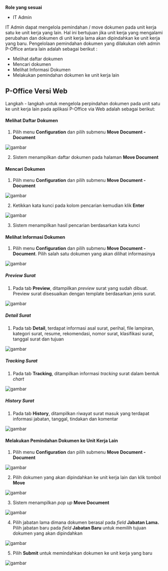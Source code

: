 **Role yang sesuai**

- IT Admin

IT Admin dapat mengelola pemindahan / move dokumen pada unit kerja satu ke unit kerja yang lain. Hal ini bertujuan jika unit kerja yang mengalami perubahan dan dokumen di unit kerja lama akan dipindahkan ke unit kerja yang baru. Pengelolaan pemindahan  dokumen yang dilakukan oleh admin P-Office antara lain adalah sebagai berikut :

- Melihat daftar dokumen
- Mencari dokumen
- Melihat Informasi Dokumen
- Melakukan pemindahan dokumen ke unit kerja lain

## **P-Office Versi Web**

Langkah - langkah untuk mengelola perpindahan dokumen pada unit satu ke unit kerja lain pada aplikasi P-Office via Web adalah sebagai berikut:

#### **Melihat Daftar Dokumen**

1.    Pilih menu **Configuration** dan pilih submenu **Move Document - Document**

![gambar](SC_Konfigurasi/KF12.png)

2.    Sistem menampilkan daftar dokumen pada halaman **Move Document**


#### **Mencari Dokumen**

1.    Pilih menu **Configuration** dan pilih submenu **Move Document - Document**

![gambar](SC_Konfigurasi/KF13.png)

2.    Ketikkan kata kunci pada kolom pencarian kemudian klik **Enter**

![gambar](SC_Konfigurasi/KF14.png)

3.    Sistem menampilkan hasil pencarian berdasarkan kata kunci


#### **Melihat Informasi Dokumen**

1.   Pilih menu **Configuration** dan pilih submenu **Move Document - Document**. Pilih salah satu dokumen yang akan dilihat informasinya

![gambar](SC_Konfigurasi/KF15.png)

##### Preview Surat

1. Pada tab **Preview**, ditampilkan _preview_ surat yang sudah dibuat. Preview surat disesuaikan dengan template berdasarkan jenis surat.

![gambar](SC_Konfigurasi/KF16.png)

##### Detail Surat

1. Pada tab **Detail**, terdapat informasi asal surat, perihal, file lampiran, kategori surat, resume, rekomendasi, nomor surat, klasifikasi surat, tanggal surat dan tujuan

![gambar](SC_Konfigurasi/KF17.png)

##### Tracking Surat

1. Pada tab **Tracking**, ditampilkan informasi _tracking_ surat dalam bentuk _chart_

![gambar](SC_Konfigurasi/KF18.png)

##### History Surat

1. Pada tab **History**, ditampilkan riwayat surat masuk yang terdapat informasi jabatan, tanggal, tindakan dan komentar

![gambar](SC_Konfigurasi/KF19.png)

#### **Melakukan Pemindahan Dokumen ke Unit Kerja Lain**

1.    Pilih menu **Configuration** dan pilih submenu **Move Document - Document**

![gambar](SC_Konfigurasi/KF20.png)

2.    Pilih dokumen yang akan dipindahkan ke unit kerja lain dan klik tombol **Move**

![gambar](SC_Konfigurasi/KF21.png)

3.    Sistem menampilkan _pop up_ **Move Document**

![gambar](SC_Konfigurasi/KF22.png)

4.    Pilih jabatan lama dimana dokumen berasal pada _field_ **Jabatan Lama.** Pilih jabatan baru pada *field* **Jabatan Baru** untuk memilih tujuan dokumen yang akan dipindahkan

![gambar](SC_Konfigurasi/KF23.png)

5.    Pilih **Submit** untuk memindahkan dokumen ke unit kerja yang baru

![gambar](SC_Konfigurasi/KF24.png)
